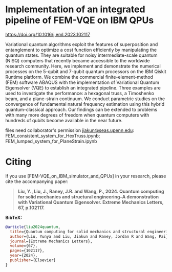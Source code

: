 # Implementation of an integrated pipeline of FEM-VQE on IBM QPUs

https://doi.org/10.1016/j.eml.2023.102117

Variational quantum algorithms exploit the features of superposition and entanglement to optimize a cost function efficiently by manipulating the quantum states. They are suitable for noisy intermediate-scale quantum (NISQ) computers that recently became accessible to the worldwide research community. Here, we implement and demonstrate the numerical processes on the 5-qubit and 7-qubit quantum processors on the IBM Qiskit Runtime platform. We combine the commercial finite-element-method (FEM) software ABAQUS with the implementation of Variational Quantum Eigensolver (VQE) to establish an integrated pipeline. Three examples are used to investigate the performance: a hexagonal truss, a Timoshenko beam, and a plane-strain continuum. We conduct parametric studies on the convergence of fundamental natural frequency estimation using this hybrid quantum-classical approach. Our findings can be extended to problems with many more degrees of freedom when quantum computers with hundreds of qubits become available in the near future.

files need collaborator's permission jiakun@seas.upenn.edu: FEM_consistent_system_for_HexTruss.ipynb; FEM_lumped_system_for_PlaneStrain.ipynb

# Citing
If you use [FEM-VQE_on_IBM_simulator_and_QPUs] in your research, please cite the accompanying paper:

> **Liu, Y., Liu, J., Raney, J.R. and Wang, P., 2024. Quantum computing for solid mechanics and structural engineering–A demonstration with Variational Quantum Eigensolver. Extreme Mechanics Letters, 67, p.102117.**

**BibTeX:**
```bibtex
@article{liu2024quantum,
  title={Quantum computing for solid mechanics and structural engineering--A demonstration with Variational Quantum Eigensolver},
  author={Liu, Yunya and Liu, Jiakun and Raney, Jordan R and Wang, Pai},
  journal={Extreme Mechanics Letters},
  volume={67},
  pages={102117},
  year={2024},
  publisher={Elsevier}
}
